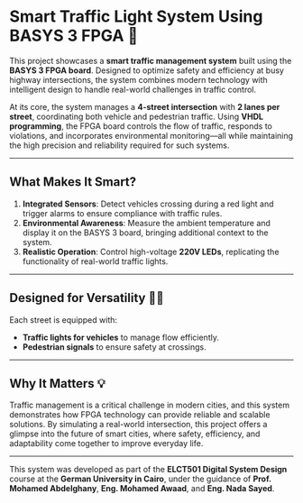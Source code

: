 # Smart Traffic Light System Using BASYS 3 FPGA 🚦

This project showcases a **smart traffic management system** built using the **BASYS 3 FPGA board**. Designed to optimize safety and efficiency at busy highway intersections, the system combines modern technology with intelligent design to handle real-world challenges in traffic control.

At its core, the system manages a **4-street intersection** with **2 lanes per street**, coordinating both vehicle and pedestrian traffic. Using **VHDL programming**, the FPGA board controls the flow of traffic, responds to violations, and incorporates environmental monitoring—all while maintaining the high precision and reliability required for such systems.

---

## What Makes It Smart?

1. **Integrated Sensors**: Detect vehicles crossing during a red light and trigger alarms to ensure compliance with traffic rules.  
2. **Environmental Awareness**: Measure the ambient temperature and display it on the BASYS 3 board, bringing additional context to the system.  
3. **Realistic Operation**: Control high-voltage **220V LEDs**, replicating the functionality of real-world traffic lights.

---

## Designed for Versatility 🚦👟

Each street is equipped with:
- **Traffic lights for vehicles** to manage flow efficiently.  
- **Pedestrian signals** to ensure safety at crossings.  

---

## Why It Matters 💡

Traffic management is a critical challenge in modern cities, and this system demonstrates how FPGA technology can provide reliable and scalable solutions. By simulating a real-world intersection, this project offers a glimpse into the future of smart cities, where safety, efficiency, and adaptability come together to improve everyday life.

---

This system was developed as part of the **ELCT501 Digital System Design** course at the **German University in Cairo**, under the guidance of **Prof. Mohamed Abdelghany**, **Eng. Mohamed Awaad**, and **Eng. Nada Sayed**.
